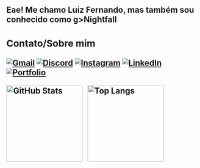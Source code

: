 <h2>Eae! Me chamo Luiz Fernando, mas também sou conhecido como <strong>g>Nightfall</stron </h2>

<h3>Contato/Sobre mim</h3>

[![Gmail](https://img.shields.io/badge/Gmail-333333?style=for-the-badge&logo=gmail&logoColor=red)](mailto:igorgabrielr.andrade@gmail.com)
[![Discord](https://img.shields.io/badge/Discord-7289DA?style=for-the-badge&logo=discord&logoColor=white)](https://discord.com/channels/@igor1106/)
[![Instagram](https://img.shields.io/badge/-Instagram-%23E4405F?style=for-the-badge&logo=instagram&logoColor=white)](https://www.instagram.com/igor_gdf11/)
[![LinkedIn](https://img.shields.io/badge/LinkedIn-0077B5?style=for-the-badge&logo=linkedin&logoColor=white)](https://www.linkedin.com/in/igorgdf11/)
[![Portfolio](https://img.shields.io/badge/Portfolio-FF5722?style=for-the-badge&logo=todoist&logoColor=white)](https://seulink.com)


<p>
  <img 
    align="left" 
    alt="GitHub Stats" 
    height="200" 
    style="padding-right: 10px;" 
    src="https://github-readme-stats.vercel.app/api?username=IttsmeNightfall&show_icons=true&theme=transparent&include_all_commits=true&locale=pt-br" 
  />

  <img 
    align="left" 
    alt="Top Langs" 
    height="200" 
    src="https://github-readme-stats.vercel.app/api/top-langs/?username=IttsmeNightfall&layout=compact&theme=transparent&langs_count=9" 
  />
</p>

